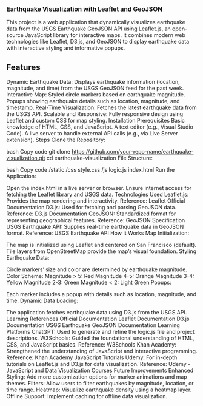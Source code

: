 ### Earthquake Visualization with Leaflet and GeoJSON
This project is a web application that dynamically visualizes earthquake data from the USGS Earthquake GeoJSON API using Leaflet.js, an open-source JavaScript library for interactive maps. It combines modern web technologies like Leaflet, D3.js, and GeoJSON to display earthquake data with interactive styling and informative popups.

## Features
Dynamic Earthquake Data: Displays earthquake information (location, magnitude, and time) from the USGS GeoJSON feed for the past week.
Interactive Map:
Styled circle markers based on earthquake magnitude.
Popups showing earthquake details such as location, magnitude, and timestamp.
Real-Time Visualization: Fetches the latest earthquake data from the USGS API.
Scalable and Responsive: Fully responsive design using Leaflet and custom CSS for map styling.
Installation
Prerequisites
Basic knowledge of HTML, CSS, and JavaScript.
A text editor (e.g., Visual Studio Code).
A live server to handle external API calls (e.g., via Live Server extension).
Steps
Clone the Repository:

bash
Copy code
git clone https://github.com/your-repo-name/earthquake-visualization.git
cd earthquake-visualization
File Structure:

bash
Copy code
/static
  /css
    style.css
  /js
    logic.js
index.html
Run the Application:

Open the index.html in a live server or browser.
Ensure internet access for fetching the Leaflet library and USGS data.
Technologies Used
Leaflet.js: Provides the map rendering and interactivity.
Reference: Leaflet Official Documentation
D3.js: Used for fetching and parsing GeoJSON data.
Reference: D3.js Documentation
GeoJSON: Standardized format for representing geographical features.
Reference: GeoJSON Specification
USGS Earthquake API: Supplies real-time earthquake data in GeoJSON format.
Reference: USGS Earthquake API
How It Works
Map Initialization:

The map is initialized using Leaflet and centered on San Francisco (default).
Tile layers from OpenStreetMap provide the map’s visual foundation.
Styling Earthquake Data:

Circle markers’ size and color are determined by earthquake magnitude.
Color Scheme:
Magnitude > 5: Red
Magnitude 4-5: Orange
Magnitude 3-4: Yellow
Magnitude 2-3: Green
Magnitude < 2: Light Green
Popups:

Each marker includes a popup with details such as location, magnitude, and time.
Dynamic Data Loading:

The application fetches earthquake data using D3.js from the USGS API.
Learning References
Official Documentation
Leaflet Documentation
D3.js Documentation
USGS Earthquake GeoJSON Documentation
Learning Platforms
ChatGPT: Used to generate and refine the logic.js file and project descriptions.
W3Schools: Guided the foundational understanding of HTML, CSS, and JavaScript basics.
Reference: W3Schools
Khan Academy: Strengthened the understanding of JavaScript and interactive programming.
Reference: Khan Academy JavaScript Tutorials
Udemy: For in-depth tutorials on Leaflet.js and D3.js for data visualization.
Reference: Udemy - JavaScript and Data Visualization Courses
Future Improvements
Enhanced Styling: Add more customization options for marker animations and map themes.
Filters: Allow users to filter earthquakes by magnitude, location, or time range.
Heatmap: Visualize earthquake density using a heatmap layer.
Offline Support: Implement caching for offline data visualization.

